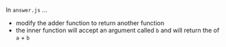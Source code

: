 In `answer.js` ...

- modify the adder function to return another function
- the inner function will accept an argument called `b` and will return the of `a` + `b`
